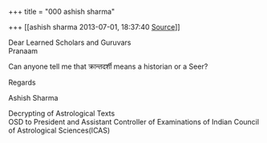 +++
title = "000 ashish sharma"

+++
[[ashish sharma	2013-07-01, 18:37:40 [Source](https://groups.google.com/g/samskrita/c/f6PVr3KcjB0)]]



Dear Learned Scholars and Guruvars  
Pranaam  
  
Can anyone tell me that क्रान्तदर्शी means a historian or a Seer?  
  
  

Regards

Ashish Sharma

  
Decrypting of Astrological Texts  
OSD to President and Assistant Controller of Examinations of Indian Council of Astrological Sciences(ICAS)

  
  

